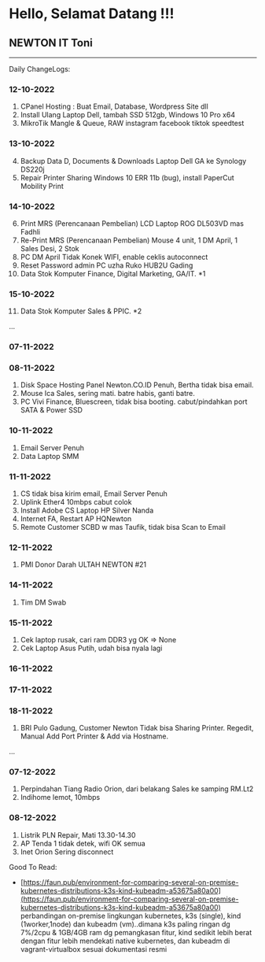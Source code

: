 # Hello, Selamat Datang !!!

## NEWTON IT Toni
---
Daily ChangeLogs:

### 12-10-2022

1. CPanel Hosting : Buat Email, Database, Wordpress Site dll
2. Install Ulang Laptop Dell, tambah SSD 512gb, Windows 10 Pro x64
3. MikroTik Mangle & Queue, RAW instagram facebook tiktok speedtest

### 13-10-2022

4. Backup Data D, Documents & Downloads Laptop Dell GA ke Synology DS220j
5. Repair Printer Sharing Windows 10 ERR 11b (bug), install PaperCut Mobility Print

### 14-10-2022

6. Print MRS (Perencanaan Pembelian) LCD Laptop ROG DL503VD mas Fadhli
7. Re-Print MRS (Perencanaan Pembelian) Mouse 4 unit, 1 DM April, 1 Sales Desi, 2 Stok
8. PC DM April Tidak Konek WIFI, enable ceklis autoconnect
9. Reset Password admin PC uzha Ruko HUB2U Gading
10. Data Stok Komputer Finance, Digital Marketing, GA/IT. *1

### 15-10-2022

11. Data Stok Komputer Sales & PPIC. *2

...

### 07-11-2022



### 08-11-2022

1. Disk Space Hosting Panel Newton.CO.ID Penuh, Bertha tidak bisa email.
2. Mouse Ica Sales, sering mati. batre habis, ganti batre.
3. PC Vivi Finance, Bluescreen, tidak bisa booting. cabut/pindahkan port SATA & Power SSD

### 10-11-2022

1. Email Server Penuh
2. Data Laptop SMM


### 11-11-2022

1. CS tidak bisa kirim email, Email Server Penuh
2. Uplink Ether4 10mbps cabut colok
3. Install Adobe CS Laptop HP Silver Nanda
4. Internet FA, Restart AP HQNewton
5. Remote Customer SCBD w mas Taufik, tidak bisa Scan to Email

### 12-11-2022

1. PMI Donor Darah ULTAH NEWTON #21

### 14-11-2022

1. Tim DM Swab

### 15-11-2022

1. Cek laptop rusak, cari ram DDR3 yg OK => None
2. Cek Laptop Asus Putih, udah bisa nyala lagi

### 16-11-2022

### 17-11-2022

### 18-11-2022

1. BRI Pulo Gadung, Customer Newton Tidak bisa Sharing Printer. Regedit, Manual Add Port Printer & Add via Hostname.

...

### 07-12-2022

1. Perpindahan Tiang Radio Orion, dari belakang Sales ke samping RM.Lt2
2. Indihome lemot, 10mbps

### 08-12-2022

1. Listrik PLN Repair, Mati 13.30-14.30
2. AP Tenda 1 tidak detek, wifi OK semua
3. Inet Orion Sering disconnect

Good To Read:
- [https://faun.pub/environment-for-comparing-several-on-premise-kubernetes-distributions-k3s-kind-kubeadm-a53675a80a00](https://faun.pub/environment-for-comparing-several-on-premise-kubernetes-distributions-k3s-kind-kubeadm-a53675a80a00)
  perbandingan on-premise lingkungan kubernetes, k3s (single), kind (1worker,1node) dan kubeadm (vm)..dimana k3s paling ringan dg 7%/2cpu & 1GB/4GB ram dg pemangkasan fitur, kind sedikit lebih berat dengan fitur lebih mendekati native kubernetes, dan kubeadm di vagrant-virtualbox sesuai dokumentasi resmi
